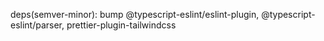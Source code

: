 deps(semver-minor): bump @typescript-eslint/eslint-plugin, @typescript-eslint/parser, prettier-plugin-tailwindcss
